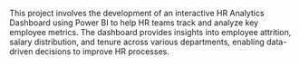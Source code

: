 This project involves the development of an interactive HR Analytics Dashboard using Power BI to help HR teams track and analyze key employee metrics. The dashboard provides insights into employee attrition, salary distribution, and tenure across various departments, enabling data-driven decisions to improve HR processes.
